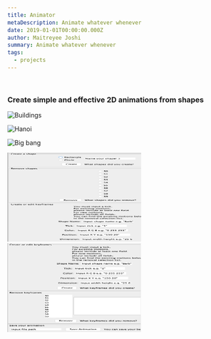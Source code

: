 ```yaml
---
title: Animator
metaDescription: Animate whatever whenever
date: 2019-01-01T00:00:00.000Z
author: Maitreyee Joshi
summary: Animate whatever whenever
tags:
  - projects
---
```

&nbsp;
### Create simple and effective 2D animations from shapes

![Buildings](https://media.giphy.com/media/nwbM3NRJcaBmxWxWCv/giphy.gif)

![Hanoi](https://media.giphy.com/media/oofpsveG08V3ty7GPC/giphy.gif)

![Big bang](https://media.giphy.com/media/FeSqagO43MKn7J18Ki/giphy.gif)


<img src="/static/img/one.png" height="200" width="300">

<img src="/static/img/two.png" height="200" width="300">

<a href="https://github.com/sillygrinch/Animator" style="font-size:2rem;" class="fa fa-github"></a>

